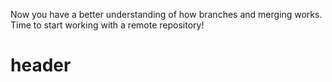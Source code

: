 Now you have a better understanding of how branches and merging works. Time to start working with a remote repository!
# header
